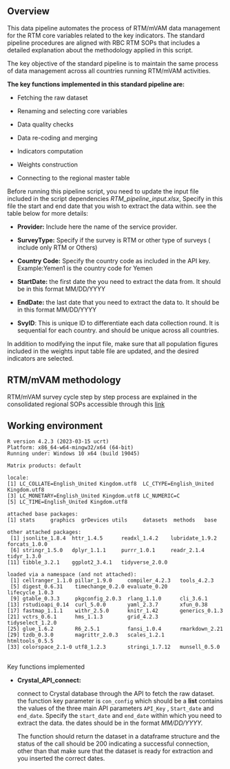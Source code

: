 ## Overview

This data pipeline automates the process of RTM/mVAM data management for the RTM core variables related to the key indicators. The standard pipeline procedures are aligned with RBC RTM SOPs that includes a detailed explanation about the methodology applied in this script.

The key objective of the standard pipeline is to maintain the same process of data management across all countries running RTM/mVAM activities.

**The key functions implemented in this standard pipeline are:**

-   Fetching the raw dataset

-   Renaming and selecting core variables

-   Data quality checks

-   Data re-coding and merging

-   Indicators computation

-   Weights construction

-   Connecting to the regional master table

Before running this pipeline script, you need to update the input file included in the script dependencies *RTM_pipeline_input.xlsx*, Specify in this file the start and end date that you wish to extract the data within. see the table below for more details:

-   **Provider:** Include here the name of the service provider.

-   **SurveyType:** Specify if the survey is RTM or other type of surveys ( include only RTM or Others)

-   **Country Code:** Specify the country code as included in the API key. Example:Yemen1 is the country code for Yemen

-   **StartDate:** the first date the you need to extract the data from. It should be in this format MM/DD/YYYY

-   **EndDate:** the last date that you need to extract the data to. It should be in this format MM/DD/YYYY

-   **SvyID**: This is unique ID to differentiate each data collection round. It is sequential for each country. and should be unique across all countries.

In addition to modifying the input file, make sure that all population figures included in the weights input table file are updated, and the desired indicators are selected.

## RTM/mVAM methodology 

RTM/mVAM survey cycle step by step process are explained in the consolidated regional SOPs accessible through this [link](https://wfp.sharepoint.com/:w:/s/RBC-Nearreal-timemonitoringsystem/EfLHfxeUpDJJom9vmhDFVgQB2HAfN0-PxVkXGtflBXSxzQ?e=ySl2b5)

## Working environment

```         
R version 4.2.3 (2023-03-15 ucrt)
Platform: x86_64-w64-mingw32/x64 (64-bit)
Running under: Windows 10 x64 (build 19045)

Matrix products: default

locale:
[1] LC_COLLATE=English_United Kingdom.utf8  LC_CTYPE=English_United Kingdom.utf8   
[3] LC_MONETARY=English_United Kingdom.utf8 LC_NUMERIC=C                           
[5] LC_TIME=English_United Kingdom.utf8    

attached base packages:
[1] stats     graphics  grDevices utils     datasets  methods   base     

other attached packages:
 [1] jsonlite_1.8.4  httr_1.4.5      readxl_1.4.2    lubridate_1.9.2 forcats_1.0.0  
 [6] stringr_1.5.0   dplyr_1.1.1     purrr_1.0.1     readr_2.1.4     tidyr_1.3.0    
[11] tibble_3.2.1    ggplot2_3.4.1   tidyverse_2.0.0

loaded via a namespace (and not attached):
 [1] cellranger_1.1.0 pillar_1.9.0     compiler_4.2.3   tools_4.2.3     
 [5] digest_0.6.31    timechange_0.2.0 evaluate_0.20    lifecycle_1.0.3 
 [9] gtable_0.3.3     pkgconfig_2.0.3  rlang_1.1.0      cli_3.6.1       
[13] rstudioapi_0.14  curl_5.0.0       yaml_2.3.7       xfun_0.38       
[17] fastmap_1.1.1    withr_2.5.0      knitr_1.42       generics_0.1.3  
[21] vctrs_0.6.1      hms_1.1.3        grid_4.2.3       tidyselect_1.2.0
[25] glue_1.6.2       R6_2.5.1         fansi_1.0.4      rmarkdown_2.21  
[29] tzdb_0.3.0       magrittr_2.0.3   scales_1.2.1     htmltools_0.5.5 
[33] colorspace_2.1-0 utf8_1.2.3       stringi_1.7.12   munsell_0.5.0
```

## 

Key functions implemented

-   **Crystal_API_connect:**

    connect to Crystal database through the API to fetch the raw dataset. the function key parameter is `con_config` which should be a **list** contains the values of the three main API parameters `API_Key` , `Start_date` and `end_date`. Specify the `start_date` and `end_date` within which you need to extract the data. the dates should be in the format *MM/DD/YYYY.*

    The function should return the dataset in a dataframe structure and the status of the call should be 200 indicating a successful connection, other than that make sure that the dataset is ready for extraction and you inserted the correct dates.
